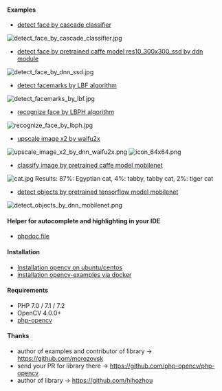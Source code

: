 #### Examples
- [detect face by cascade classifier](https://github.com/php-opencv/php-opencv-examples/blob/master/detect_face_by_cascade_classifier.php)

![detect_face_by_cascade_classifier.jpg](https://raw.githubusercontent.com/php-opencv/php-opencv-examples/master/results/detect_face_by_cascade_classifier.jpg)

- [detect face by pretrained caffe model res10_300x300_ssd by ddn module](https://github.com/php-opencv/php-opencv-examples/blob/master/detect_face_by_dnn_ssd.php)

![detect_face_by_dnn_ssd.jpg](https://raw.githubusercontent.com/php-opencv/php-opencv-examples/master/results/detect_face_by_dnn_ssd.jpg)

- [detect facemarks by LBF algorithm](https://github.com/php-opencv/php-opencv-examples/blob/master/detect_facemarks_by_lbf.php)

![detect_facemarks_by_lbf.jpg](https://raw.githubusercontent.com/php-opencv/php-opencv-examples/master/results/detect_facemarks_by_lbf.jpg)

- [recognize face by LBPH algorithm](https://github.com/php-opencv/php-opencv-examples/blob/master/recognize_face_by_lbph.php)

![recognize_face_by_lbph.jpg](https://raw.githubusercontent.com/php-opencv/php-opencv-examples/master/results/recognize_face_by_lbph.jpg)

- [upscale image x2 by waifu2x](https://github.com/php-opencv/php-opencv-examples/blob/master/upscale_image_x2_by_dnn_waifu2x.php)

![upscale_image_x2_by_dnn_waifu2x.png](https://raw.githubusercontent.com/php-opencv/php-opencv-examples/master/images/icon_64x64.png) ![icon_64x64.png](https://raw.githubusercontent.com/php-opencv/php-opencv-examples/master/results/upscale_image_x2_by_dnn_waifu2x.png)

- [classify image by pretrained caffe model mobilenet](https://github.com/php-opencv/php-opencv-examples/blob/master/classify_image_by_dnn_mobilenet.php)

![cat.jpg](https://raw.githubusercontent.com/php-opencv/php-opencv-examples/master/images/cat.jpg)
Results: 87%: Egyptian cat, 4%: tabby, tabby cat, 2%: tiger cat

- [detect objects by pretrained tensorflow model mobilenet](https://github.com/php-opencv/php-opencv-examples/blob/master/detect_objects_by_dnn_mobilenet.php)

![detect_objects_by_dnn_mobilenet.png](https://raw.githubusercontent.com/php-opencv/php-opencv-examples/master/results/detect_objects_by_dnn_mobilenet.png)

#### Helper for autocomplete and highlighting in your IDE
- [phpdoc file](https://github.com/php-opencv/php-opencv-examples/blob/master/phpdoc.php)

#### Installation
- [Installation opencv on ubuntu/centos](https://github.com/php-opencv/php-opencv/wiki/Installation)
- [installation opencv-examples via docker](https://github.com/php-opencv/php-opencv-examples/wiki/installation-via-docker)

#### Requirements
- PHP 7.0 / 7.1 / 7.2
- OpenCV 4.0.0+
- [php-opencv](https://github.com/php-opencv/php-opencv)

#### Thanks
- author of examples and contributor of library -> https://github.com/morozovsk
- send your PR for library there -> https://github.com/php-opencv/php-opencv
- author of library -> https://github.com/hihozhou

